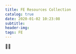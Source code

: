 ```yaml
---
title: FE Resources Collection
catalog: true
date: 2020-01-02 10:23:08
subtitle:
header-img:
tags: FE 
---
```

👷🚧
